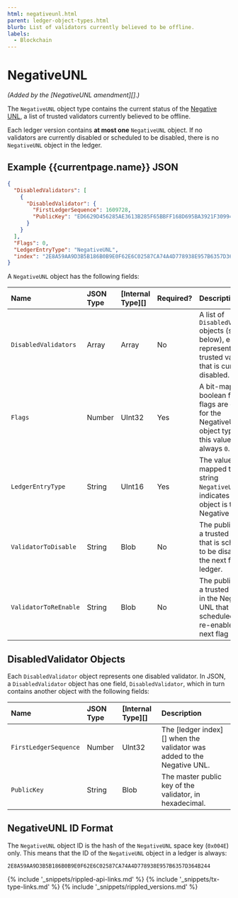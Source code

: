 ```yaml
---
html: negativeunl.html
parent: ledger-object-types.html
blurb: List of validators currently believed to be offline.
labels:
  - Blockchain
---
```


# NegativeUNL

_(Added by the \[NegativeUNL amendment\]\[\].)_

The `NegativeUNL` object type contains the current status of the [Negative UNL](negative-unl.html), a list of trusted validators currently believed to be offline.

Each ledger version contains **at most one** `NegativeUNL` object. If no validators are currently disabled or scheduled to be disabled, there is no `NegativeUNL` object in the ledger.

## Example {{currentpage.name}} JSON

```json
{
  "DisabledValidators": [
    {
      "DisabledValidator": {
        "FirstLedgerSequence": 1609728,
        "PublicKey": "ED6629D456285AE3613B285F65BBFF168D695BA3921F309949AFCD2CA7AFEC16FE"
      }
    }
  ],
  "Flags": 0,
  "LedgerEntryType": "NegativeUNL",
  "index": "2E8A59AA9D3B5B186B0B9E0F62E6C02587CA74A4D778938E957B6357D364B244"
}
```


A `NegativeUNL` object has the following fields:

| Name                  | JSON Type | \[Internal Type\]\[\] | Required? | Description                                                                                                           |
|:--------------------- |:--------- |:--------------------- |:--------- |:--------------------------------------------------------------------------------------------------------------------- |
| `DisabledValidators`  | Array     | Array                 | No        | A list of `DisabledValidator` objects (see below), each representing a trusted validator that is currently disabled.  |
| `Flags`               | Number    | UInt32                | Yes       | A bit-map of boolean flags. No flags are defined for the NegativeUNL object type, so this value is always `0`.        |
| `LedgerEntryType`     | String    | UInt16                | Yes       | The value `0x004E`, mapped to the string `NegativeUNL`, indicates that this object is the Negative UNL.               |
| `ValidatorToDisable`  | String    | Blob                  | No        | The public key of a trusted validator that is scheduled to be disabled in the next flag ledger.                       |
| `ValidatorToReEnable` | String    | Blob                  | No        | The public key of a trusted validator in the Negative UNL that is scheduled to be re-enabled in the next flag ledger. |

## DisabledValidator Objects
<!-- SPELLING_IGNORE: DisabledValidator -->

Each `DisabledValidator` object represents one disabled validator. In JSON, a `DisabledValidator` object has one field, `DisabledValidator`, which in turn contains another object with the following fields:

| Name                  | JSON Type | \[Internal Type\]\[\] | Description                                                                |
|:--------------------- |:--------- |:--------------------- |:-------------------------------------------------------------------------- |
| `FirstLedgerSequence` | Number    | UInt32                | The \[ledger index\]\[\] when the validator was added to the Negative UNL. |
| `PublicKey`           | String    | Blob                  | The master public key of the validator, in hexadecimal.                    |



## NegativeUNL ID Format

The `NegativeUNL` object ID is the hash of the `NegativeUNL` space key (`0x004E`) only. This means that the ID of the `NegativeUNL` object in a ledger is always:

```
2E8A59AA9D3B5B186B0B9E0F62E6C02587CA74A4D778938E957B6357D364B244
```

<!--{# common link defs #}-->
{% include '_snippets/rippled-api-links.md' %}
{% include '_snippets/tx-type-links.md' %}
{% include '_snippets/rippled_versions.md' %}
